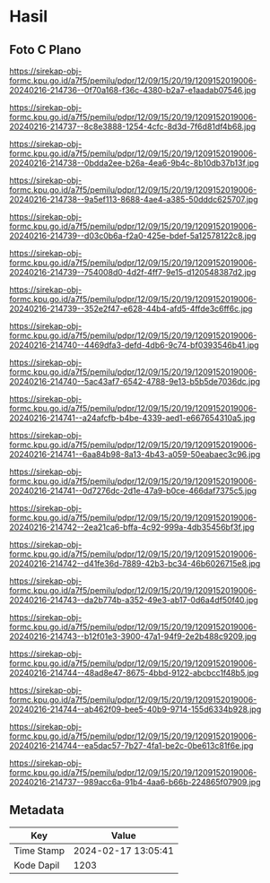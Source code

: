 # Hasil

## Foto C Plano

https://sirekap-obj-formc.kpu.go.id/a7f5/pemilu/pdpr/12/09/15/20/19/1209152019006-20240216-214736--0f70a168-f36c-4380-b2a7-e1aadab07546.jpg

https://sirekap-obj-formc.kpu.go.id/a7f5/pemilu/pdpr/12/09/15/20/19/1209152019006-20240216-214737--8c8e3888-1254-4cfc-8d3d-7f6d81df4b68.jpg

https://sirekap-obj-formc.kpu.go.id/a7f5/pemilu/pdpr/12/09/15/20/19/1209152019006-20240216-214738--0bdda2ee-b26a-4ea6-9b4c-8b10db37b13f.jpg

https://sirekap-obj-formc.kpu.go.id/a7f5/pemilu/pdpr/12/09/15/20/19/1209152019006-20240216-214738--9a5ef113-8688-4ae4-a385-50dddc625707.jpg

https://sirekap-obj-formc.kpu.go.id/a7f5/pemilu/pdpr/12/09/15/20/19/1209152019006-20240216-214739--d03c0b6a-f2a0-425e-bdef-5a12578122c8.jpg

https://sirekap-obj-formc.kpu.go.id/a7f5/pemilu/pdpr/12/09/15/20/19/1209152019006-20240216-214739--754008d0-4d2f-4ff7-9e15-d120548387d2.jpg

https://sirekap-obj-formc.kpu.go.id/a7f5/pemilu/pdpr/12/09/15/20/19/1209152019006-20240216-214739--352e2f47-e628-44b4-afd5-4ffde3c6ff6c.jpg

https://sirekap-obj-formc.kpu.go.id/a7f5/pemilu/pdpr/12/09/15/20/19/1209152019006-20240216-214740--4469dfa3-defd-4db6-9c74-bf0393546b41.jpg

https://sirekap-obj-formc.kpu.go.id/a7f5/pemilu/pdpr/12/09/15/20/19/1209152019006-20240216-214740--5ac43af7-6542-4788-9e13-b5b5de7036dc.jpg

https://sirekap-obj-formc.kpu.go.id/a7f5/pemilu/pdpr/12/09/15/20/19/1209152019006-20240216-214741--a24afcfb-b4be-4339-aed1-e667654310a5.jpg

https://sirekap-obj-formc.kpu.go.id/a7f5/pemilu/pdpr/12/09/15/20/19/1209152019006-20240216-214741--6aa84b98-8a13-4b43-a059-50eabaec3c96.jpg

https://sirekap-obj-formc.kpu.go.id/a7f5/pemilu/pdpr/12/09/15/20/19/1209152019006-20240216-214741--0d7276dc-2d1e-47a9-b0ce-466daf7375c5.jpg

https://sirekap-obj-formc.kpu.go.id/a7f5/pemilu/pdpr/12/09/15/20/19/1209152019006-20240216-214742--2ea21ca6-bffa-4c92-999a-4db35456bf3f.jpg

https://sirekap-obj-formc.kpu.go.id/a7f5/pemilu/pdpr/12/09/15/20/19/1209152019006-20240216-214742--d41fe36d-7889-42b3-bc34-46b6026715e8.jpg

https://sirekap-obj-formc.kpu.go.id/a7f5/pemilu/pdpr/12/09/15/20/19/1209152019006-20240216-214743--da2b774b-a352-49e3-ab17-0d6a4df50f40.jpg

https://sirekap-obj-formc.kpu.go.id/a7f5/pemilu/pdpr/12/09/15/20/19/1209152019006-20240216-214743--b12f01e3-3900-47a1-94f9-2e2b488c9209.jpg

https://sirekap-obj-formc.kpu.go.id/a7f5/pemilu/pdpr/12/09/15/20/19/1209152019006-20240216-214744--48ad8e47-8675-4bbd-9122-abcbcc1f48b5.jpg

https://sirekap-obj-formc.kpu.go.id/a7f5/pemilu/pdpr/12/09/15/20/19/1209152019006-20240216-214744--ab462f09-bee5-40b9-9714-155d6334b928.jpg

https://sirekap-obj-formc.kpu.go.id/a7f5/pemilu/pdpr/12/09/15/20/19/1209152019006-20240216-214744--ea5dac57-7b27-4fa1-be2c-0be613c81f6e.jpg

https://sirekap-obj-formc.kpu.go.id/a7f5/pemilu/pdpr/12/09/15/20/19/1209152019006-20240216-214737--989acc6a-91b4-4aa6-b66b-224865f07909.jpg


## Metadata

| Key        | Value               |
| ---------- | ------------------- |
| Time Stamp | 2024-02-17 13:05:41 |
| Kode Dapil | 1203                |




